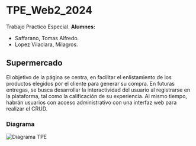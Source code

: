 # TPE_Web2_2024
Trabajo Practico Especial.
**Alumnes:**
+ Saffarano, Tomas Alfredo.
+ Lopez Vilaclara, Milagros.
## Supermercado
El objetivo de la página se centra, en facilitar el enlistamiento de los productos elegidos por el cliente para generar su compra.
En futuras entregas, se busca desarrollar la interactividad del usuario al registrarse en la plataforma, tal como la calificación de su experiencia. Al mismo tiempo, habrán usuarios con acceso administrativo con una interfaz web para realizar el CRUD.

### Diagrama

![Diagrama TPE](https://github.com/user-attachments/assets/141d201f-9eed-4a42-b15e-521ee9bdb7a0)
